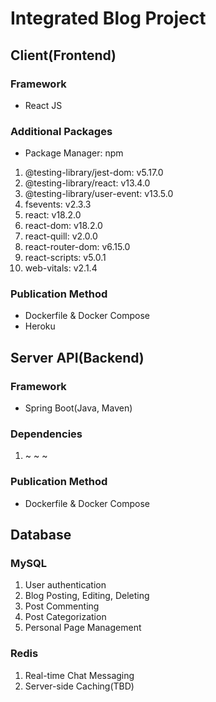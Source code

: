 # Integrated Blog Project

## Client(Frontend)

### Framework

- React JS

### Additional Packages

- Package Manager: npm

1. @testing-library/jest-dom: v5.17.0
2. @testing-library/react: v13.4.0
3. @testing-library/user-event: v13.5.0
4. fsevents: v2.3.3
5. react: v18.2.0
6. react-dom: v18.2.0
7. react-quill: v2.0.0
8. react-router-dom: v6.15.0
9. react-scripts: v5.0.1
10. web-vitals: v2.1.4

### Publication Method

- Dockerfile & Docker Compose
- Heroku

## Server API(Backend)

### Framework

- Spring Boot(Java, Maven)

### Dependencies

1. ~ ~ ~

### Publication Method

- Dockerfile & Docker Compose

## Database

### MySQL

1. User authentication
2. Blog Posting, Editing, Deleting
3. Post Commenting
4. Post Categorization
5. Personal Page Management

### Redis

1. Real-time Chat Messaging
2. Server-side Caching(TBD)
